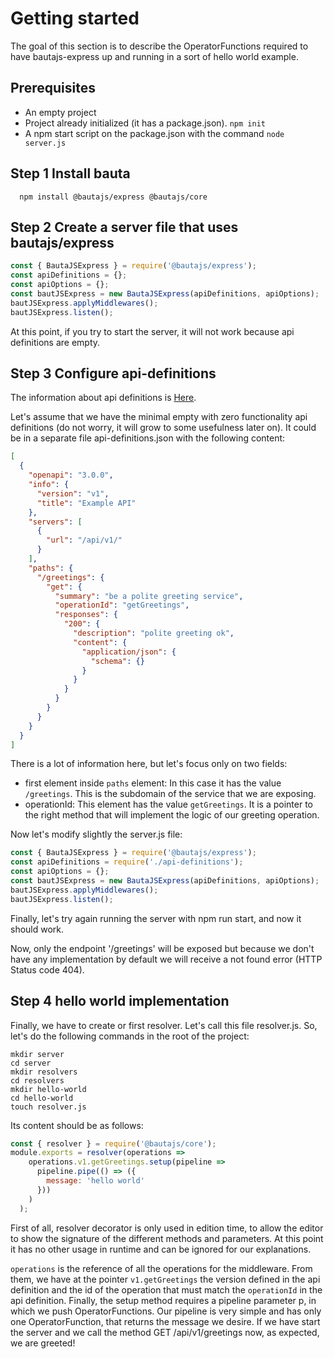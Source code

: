 # Getting started

The goal of this section is to describe the OperatorFunctions required to have bautajs-express up and running in a sort of hello world example.

## Prerequisites
- An empty project
- Project already initialized (it has a package.json). ``npm init``
- A npm start script on the package.json with the command `node server.js`

## Step 1 Install bauta

```console
  npm install @bautajs/express @bautajs/core
```

## Step 2 Create a server file that uses bautajs/express

```js
const { BautaJSExpress } = require('@bautajs/express');
const apiDefinitions = {};
const apiOptions = {};
const bautJSExpress = new BautaJSExpress(apiDefinitions, apiOptions);
bautJSExpress.applyMiddlewares();
bautJSExpress.listen();
```

At this point, if you try to start the server, it will not work because api definitions are empty.

## Step 3 Configure api-definitions

The information about api definitions is [Here](./docs/api-definition.md).

Let's assume that we have the minimal empty with zero functionality api definitions (do not worry, it will grow to some usefulness later on). It could be in a separate file api-definitions.json with the following content:

```json
[
  {
    "openapi": "3.0.0",
    "info": {
      "version": "v1",
      "title": "Example API"
    },
    "servers": [
      {
        "url": "/api/v1/"
      }
    ],
    "paths": {
      "/greetings": {
        "get": {
          "summary": "be a polite greeting service",
          "operationId": "getGreetings",
          "responses": {
            "200": {
              "description": "polite greeting ok",
              "content": {
                "application/json": {
                  "schema": {}
                }
              }
            }
          }
        }
      }
    }
  }
]
```

There is a lot of information here, but let's focus only on two fields:

- first element inside ```paths``` element: In this case it has the value ```/greetings```. This is the subdomain of the service that we are exposing.
- operationId: This element has the value ```getGreetings```. It is a pointer to the right method that will implement the logic of our greeting operation.

Now let's modify slightly the server.js file:

```js
const { BautaJSExpress } = require('@bautajs/express');
const apiDefinitions = require('./api-definitions');
const apiOptions = {};
const bautJSExpress = new BautaJSExpress(apiDefinitions, apiOptions);
bautJSExpress.applyMiddlewares();
bautJSExpress.listen();
```

Finally, let's try again running the server with npm run start, and now it should work.

Now, only the endpoint '/greetings' will be exposed but because we don't have any implementation by default we will receive a not found error (HTTP Status code 404).

## Step 4 hello world implementation
Finally, we have to create or first resolver. Let's call this file resolver.js. So, let's do the following commands in the root of the project:

```console
mkdir server
cd server
mkdir resolvers
cd resolvers
mkdir hello-world
cd hello-world
touch resolver.js
```

Its content should be as follows:
```js
const { resolver } = require('@bautajs/core');
module.exports = resolver(operations =>
    operations.v1.getGreetings.setup(pipeline =>
      pipeline.pipe(() => ({
        message: 'hello world'
      }))
    )
  );
```

First of all, resolver decorator is only used in edition time, to allow the editor to show the signature of the different methods and
parameters. At this point it has no other usage in runtime and can be ignored for our explanations.

`operations` is the reference of all the operations for the middleware. From them, we have at the pointer `v1.getGreetings`  the version defined in the api definition and the id of the operation that must match the `operationId` in the api definition.
Finally, the setup method requires a pipeline parameter p, in which we push OperatorFunctions. Our pipeline is very simple and has only one OperatorFunction, that returns the message we desire.
If we have start the server and we call the method GET /api/v1/greetings now, as expected, we are greeted! 